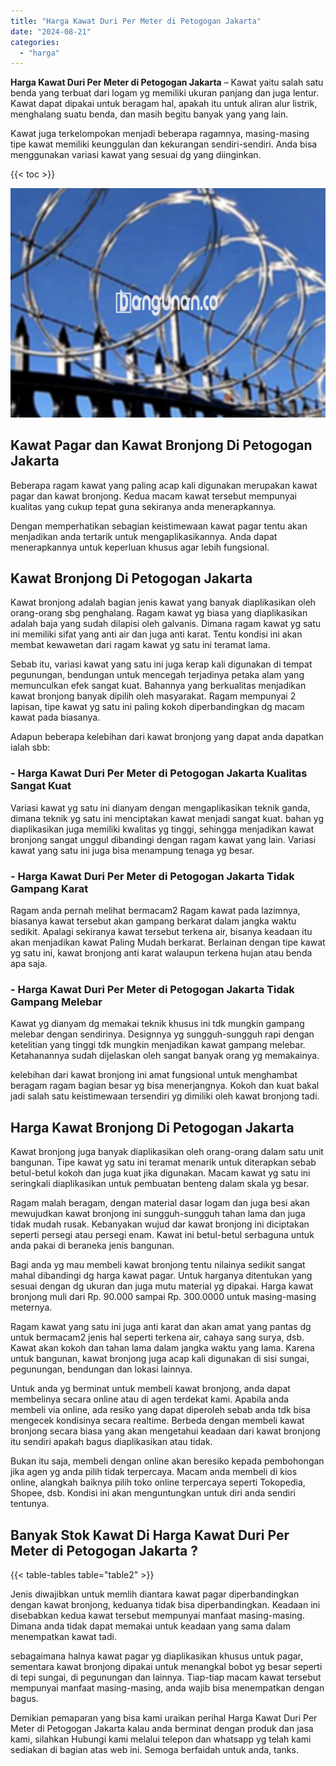 ```yaml
---
title: "Harga Kawat Duri Per Meter di Petogogan Jakarta"
date: "2024-08-21"
categories: 
  - "harga"
---
```


**Harga Kawat Duri Per Meter di Petogogan Jakarta** – Kawat yaitu salah satu benda yang terbuat dari logam yg memiliki ukuran panjang dan juga lentur. Kawat dapat dipakai untuk beragam hal, apakah itu untuk aliran alur listrik, menghalang suatu benda, dan masih begitu banyak yang yang lain.

Kawat juga terkelompokan menjadi beberapa ragamnya, masing-masing tipe kawat memiliki keunggulan dan kekurangan sendiri-sendiri. Anda bisa menggunakan variasi kawat yang sesuai dg yang diinginkan.

{{< toc >}}

![Harga Kawat Duri Per Meter di Petogogan Jakarta](/images/jual-kawat-murah48.png)

## Kawat Pagar dan Kawat Bronjong Di Petogogan Jakarta

Beberapa ragam kawat yang paling acap kali digunakan merupakan kawat pagar dan kawat bronjong. Kedua macam kawat tersebut mempunyai kualitas yang cukup tepat guna sekiranya anda menerapkannya.

Dengan memperhatikan sebagian keistimewaan kawat pagar tentu akan menjadikan anda tertarik untuk mengaplikasikannya. Anda dapat menerapkannya untuk keperluan khusus agar lebih fungsional.

## Kawat Bronjong Di Petogogan Jakarta

Kawat bronjong adalah bagian jenis kawat yang banyak diaplikasikan oleh orang-orang sbg penghalang. Ragam kawat yg biasa yang diaplikasikan adalah baja yang sudah dilapisi oleh galvanis. Dimana ragam kawat yg satu ini memiliki sifat yang anti air dan juga anti karat. Tentu kondisi ini akan membat kewawetan dari ragam kawat yg satu ini teramat lama.

Sebab itu, variasi kawat yang satu ini juga kerap kali digunakan di tempat pegunungan, bendungan untuk mencegah terjadinya petaka alam yang memunculkan efek sangat kuat. Bahannya yang berkualitas menjadikan kawat bronjong banyak dipilih oleh masyarakat. Ragam mempunyai 2 lapisan, tipe kawat yg satu ini paling kokoh diperbandingkan dg macam kawat pada biasanya.

Adapun beberapa kelebihan dari kawat bronjong yang dapat anda dapatkan ialah sbb:

### \- Harga Kawat Duri Per Meter di Petogogan Jakarta Kualitas Sangat Kuat

Variasi kawat yg satu ini dianyam dengan mengaplikasikan teknik ganda, dimana teknik yg satu ini menciptakan kawat menjadi sangat kuat. bahan yg diaplikasikan juga memiliki kwalitas yg tinggi, sehingga menjadikan kawat bronjong sangat unggul dibandingi dengan ragam kawat yang lain. Variasi kawat yang satu ini juga bisa menampung tenaga yg besar.

### \- Harga Kawat Duri Per Meter di Petogogan Jakarta Tidak Gampang Karat

Ragam anda pernah melihat bermacam2 Ragam kawat pada lazimnya, biasanya kawat tersebut akan gampang berkarat dalam jangka waktu sedikit. Apalagi sekiranya kawat tersebut terkena air, bisanya keadaan itu akan menjadikan kawat Paling Mudah berkarat. Berlainan dengan tipe kawat yg satu ini, kawat bronjong anti karat walaupun terkena hujan atau benda apa saja.

### \- Harga Kawat Duri Per Meter di Petogogan Jakarta Tidak Gampang Melebar

Kawat yg dianyam dg memakai teknik khusus ini tdk mungkin gampang melebar dengan sendirinya. Designnya yg sungguh-sungguh rapi dengan ketelitian yang tinggi tdk mungkin menjadikan kawat gampang melebar. Ketahanannya sudah dijelaskan oleh sangat banyak orang yg memakainya.

kelebihan dari kawat bronjong ini amat fungsional untuk menghambat beragam ragam bagian besar yg bisa menerjangnya. Kokoh dan kuat bakal jadi salah satu keistimewaan tersendiri yg dimiliki oleh kawat bronjong tadi.

## Harga Kawat Bronjong Di Petogogan Jakarta

Kawat bronjong juga banyak diaplikasikan oleh orang-orang dalam satu unit bangunan. Tipe kawat yg satu ini teramat menarik untuk diterapkan sebab betul-betul kokoh dan juga kuat jika digunakan. Macam kawat yg satu ini seringkali diaplikasikan untuk pembuatan benteng dalam skala yg besar.

Ragam malah beragam, dengan material dasar logam dan juga besi akan mewujudkan kawat bronjong ini sungguh-sungguh tahan lama dan juga tidak mudah rusak. Kebanyakan wujud dar kawat bronjong ini diciptakan seperti persegi atau persegi enam. Kawat ini betul-betul serbaguna untuk anda pakai di beraneka jenis bangunan.

Bagi anda yg mau membeli kawat bronjong tentu nilainya sedikit sangat mahal dibandingi dg harga kawat pagar. Untuk harganya ditentukan yang sesuai dengan dg ukuran dan juga mutu material yg dipakai. Harga kawat bronjong muli dari Rp. 90.000 sampai Rp. 300.0000 untuk masing-masing meternya.

Ragam kawat yang satu ini juga anti karat dan akan amat yang pantas dg untuk bermacam2 jenis hal seperti terkena air, cahaya sang surya, dsb. Kawat akan kokoh dan tahan lama dalam jangka waktu yang lama. Karena untuk bangunan, kawat bronjong juga acap kali digunakan di sisi sungai, pegunungan, bendungan dan lokasi lainnya.

Untuk anda yg berminat untuk membeli kawat bronjong, anda dapat membelinya secara online atau di agen terdekat kami. Apabila anda membeli via online, ada resiko yang dapat diperoleh sebab anda tdk bisa mengecek kondisinya secara realtime. Berbeda dengan membeli kawat bronjong secara biasa yang akan mengetahui keadaan dari kawat bronjong itu sendiri apakah bagus diaplikasikan atau tidak.

Bukan itu saja, membeli dengan online akan beresiko kepada pembohongan jika agen yg anda pilih tidak terpercaya. Macam anda membeli di kios online, alangkah baiknya pilih toko online terpercaya seperti Tokopedia, Shopee, dsb. Kondisi ini akan menguntungkan untuk diri anda sendiri tentunya.

## Banyak Stok Kawat Di Harga Kawat Duri Per Meter di Petogogan Jakarta ?

{{< table-tables table="table2" >}}

Jenis diwajibkan untuk memlih diantara kawat pagar diperbandingkan dengan kawat bronjong, keduanya tidak bisa diperbandingkan. Keadaan ini disebabkan kedua kawat tersebut mempunyai manfaat masing-masing. Dimana anda tidak dapat memakai untuk keadaan yang sama dalam menempatkan kawat tadi.

sebagaimana halnya kawat pagar yg diaplikasikan khusus untuk pagar, sementara kawat bronjong dipakai untuk menangkal bobot yg besar seperti di tepi sungai, di pegunungan dan lainnya. Tiap-tiap macam kawat tersebut mempunyai manfaat masing-masing, anda wajib bisa menempatkan dengan bagus.

Demikian pemaparan yang bisa kami uraikan perihal Harga Kawat Duri Per Meter di Petogogan Jakarta kalau anda berminat dengan produk dan jasa kami, silahkan Hubungi kami melalui telepon dan whatsapp yg telah kami sediakan di bagian atas web ini. Semoga berfaidah untuk anda, tanks.
